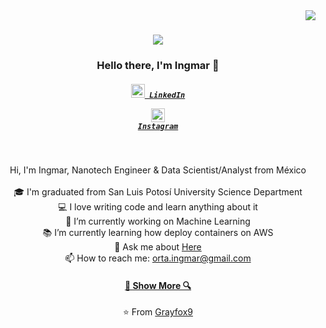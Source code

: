 <img align="right" src="https://visitor-badge.laobi.icu/badge?page_id=Grayfox9.visitor-badge">

<h1 align="center">
  <a href="https://git.io/typing-svg">
    <img src="https://readme-typing-svg.herokuapp.com/?lines=Hola,+que+tal!+👋;This+is+Ingmar+....;Hello+&+Welcome!&center=true&size=30">
  </a>
</h1>

<h3 align="center">Hello there, I'm Ingmar 👋</h3>
<h5 align="center">
  <code><a href="https://www.linkedin.com/in/osmandurdag/" title="LinkedIn"><img width="22" src="https://github.com/zumrudu-anka/zumrudu-anka/blob/master/images/linkedin.svg"> LinkedIn</a></code>
 
  <code><a href="https://www.instagram.com/osman__durdag/" title="Instagram Profile"><img width="22" src="https://github.com/zumrudu-anka/zumrudu-anka/blob/master/images/instagram.svg"> Instagram</a></code> 
</h5>
<br>
<p align="center">
  Hi, I'm Ingmar, Nanotech Engineer & Data Scientist/Analyst from México
  <br>
  <br>
  🎓 I'm graduated from San Luis Potosí University Science Department
  <br>
  💻 I love writing code and learn anything about it
  <br>
  🔬 I’m currently working on Machine Learning
  <br>
  📚 I’m currently learning how deploy containers on AWS
  <br>
  💬 Ask me about <a href="https://github.com/Grayfox9/Grayfox9/issues" title="Issues">Here</a>
  <br>
  📫 How to reach me: <a href="mailto: orta.ingmar@gmail.com">orta.ingmar@gmail.com</a>
</p>



<h4 align="center"><a href=https://github.com/Grayfox9/?tab=repositories" title="Show Repositories">🔎 Show More 🔍</a></h4>

<p align = "center">
    ⭐️ From <a href="https://github.com/Grayfox9/">Grayfox9</a>
</p>
